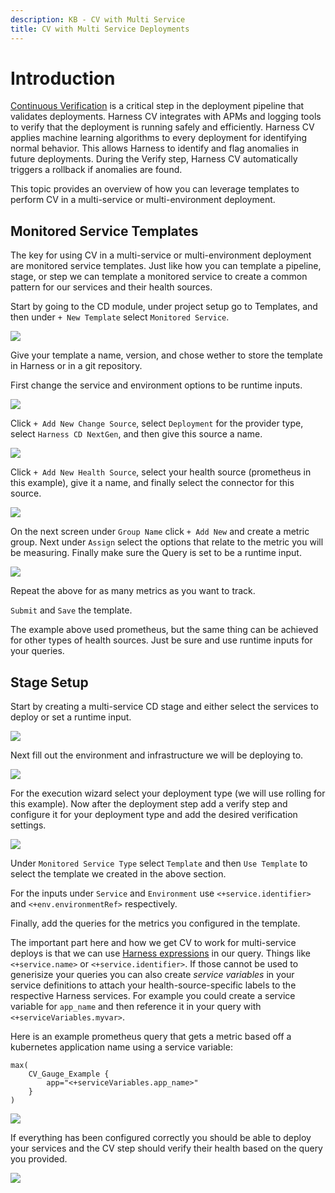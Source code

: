 ```yaml
---
description: KB - CV with Multi Service
title: CV with Multi Service Deployments
---
```


# Introduction

[Continuous Verification](/docs/continuous-delivery/verify/verify-deployments-with-the-verify-step/) is a critical step in the deployment pipeline that validates deployments. Harness CV integrates with APMs and logging tools to verify that the deployment is running safely and efficiently. Harness CV applies machine learning algorithms to every deployment for identifying normal behavior. This allows Harness to identify and flag anomalies in future deployments. During the Verify step, Harness CV automatically triggers a rollback if anomalies are found.

This topic provides an overview of how you can leverage templates to perform CV in a multi-service or multi-environment deployment.

## Monitored Service Templates

The key for using CV in a multi-service or multi-environment deployment are monitored service templates. Just like how you can template a pipeline, stage, or step we can template a monitored service to create a common pattern for our services and their health sources.

Start by going to the CD module, under project setup go to Templates, and then under `+ New Template` select `Monitored Service`. 

![](../static/template-create-ms.png)

Give your template a name, version, and chose wether to store the template in Harness or in a git repository.

First change the service and environment options to be runtime inputs.

![](../static/template-ms-svc-env.png)

Click `+ Add New Change Source`, select `Deployment` for the provider type, select `Harness CD NextGen`, and then give this source a name.

![](../static/template-ms-cs.png)

Click `+ Add New Health Source`, select your health source (prometheus in this example), give it a name, and finally select the connector for this source.

![](../static/template-ms-hs.png)

On the next screen under `Group Name` click `+ Add New` and create a metric group. Next under `Assign` select the options that relate to the metric you will be measuring. Finally make sure the Query is set to be a runtime input.

![](../static/template-ms-metric.png)

Repeat the above for as many metrics as you want to track.

`Submit` and `Save` the template.

The example above used prometheus, but the same thing can be achieved for other types of health sources. Just be sure and use runtime inputs for your queries.

## Stage Setup

Start by creating a multi-service CD stage and either select the services to deploy or set a runtime input.

![](../static/pipeline-ms.png)
  
Next fill out the environment and infrastructure we will be deploying to.
  
![](../static/pipeline-infra.png)
  
For the execution wizard select your deployment type (we will use rolling for this example). Now after the deployment step add a verify step and configure it for your deployment type and add the desired verification settings.

![](../static/pipeline-verify.png)

Under `Monitored Service Type` select `Template` and then `Use Template` to select the template we created in the above section.

For the inputs under `Service` and `Environment` use `<+service.identifier>` and  `<+env.environmentRef>` respectively.

Finally, add the queries for the metrics you configured in the template.

The important part here and how we get CV to work for multi-service deploys is that we can use [Harness expressions](/docs/platform/variables-and-expressions/harness-variables) in our query. Things like `<+service.name>` or `<+service.identifier>`. If those cannot be used to generisize your queries you can also create *service variables* in your service definitions to attach your health-source-specific labels to the respective Harness services. For example you could create a service variable for `app_name` and then reference it in your query with `<+serviceVariables.myvar>`.

Here is an example prometheus query that gets a metric based off a kubernetes application name using a service variable:

```
max(
    CV_Gauge_Example {
        app="<+serviceVariables.app_name>"
    }
)
```

![](../static/pipeline-ms-query.png)

If everything has been configured correctly you should be able to deploy your services and the CV step should verify their health based on the query you provided.

![](../static/pipeline-run.png)
